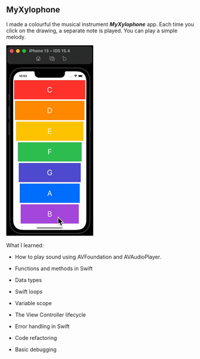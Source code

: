 ## MyXylophone

I made a colourful the musical instrument ***MyXylophone***  app. Each time you click on the drawing, a separate note is played. You can play a simple melody.

<img alt="image" src="MyXylophone.gif" height = 510 width = 233 />

What I learned:

- How to play sound using AVFoundation and AVAudioPlayer.

- Functions and methods in Swift

- Data types

- Swift loops

- Variable scope

- The View Controller lifecycle

- Error handling in Swift

- Code refactoring

- Basic debugging